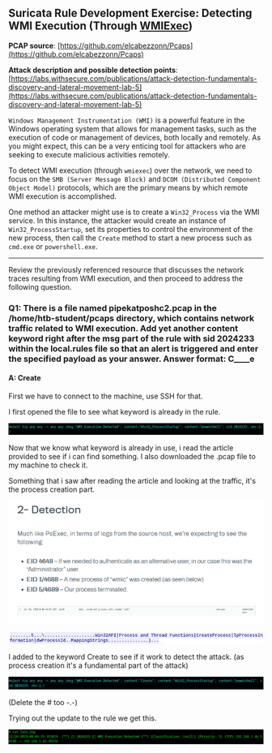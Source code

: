 
## Suricata Rule Development Exercise: Detecting WMI Execution (Through [WMIExec](https://github.com/fortra/impacket/blob/master/examples/wmiexec.py))

**PCAP source**: [https://github.com/elcabezzonn/Pcaps](https://github.com/elcabezzonn/Pcaps)

**Attack description and possible detection points**: [https://labs.withsecure.com/publications/attack-detection-fundamentals-discovery-and-lateral-movement-lab-5](https://labs.withsecure.com/publications/attack-detection-fundamentals-discovery-and-lateral-movement-lab-5)

`Windows Management Instrumentation (WMI)` is a powerful feature in the Windows operating system that allows for management tasks, such as the execution of code or management of devices, both locally and remotely. As you might expect, this can be a very enticing tool for attackers who are seeking to execute malicious activities remotely.

To detect WMI execution (through `wmiexec`) over the network, we need to focus on the `SMB (Server Message Block)` and `DCOM (Distributed Component Object Model)` protocols, which are the primary means by which remote WMI execution is accomplished.

One method an attacker might use is to create a `Win32_Process` via the WMI service. In this instance, the attacker would create an instance of `Win32_ProcessStartup`, set its properties to control the environment of the new process, then call the `Create` method to start a new process such as `cmd.exe` or `powershell.exe`.

---

Review the previously referenced resource that discusses the network traces resulting from WMI execution, and then proceed to address the following question.


### Q1: There is a file named pipekatposhc2.pcap in the /home/htb-student/pcaps directory, which contains network traffic related to WMI execution. Add yet another content keyword right after the msg part of the rule with sid 2024233 within the local.rules file so that an alert is triggered and enter the specified payload as your answer. Answer format: C____e

#### A: Create

First we have to connect to the machine, use SSH for that.

I first opened the file to see what keyword is already in the rule.

![](../../Img/Pasted%20image%2020250615141919.png)

Now that we know what keyword is already in use, i read the article provided to see if i can find something. I also downloaded the .pcap file to my machine to check it.

Something that i saw after reading the article and looking at the traffic, it's the process creation part.

![](../../Img/Pasted%20image%2020250615144014.png)

![](../../Img/Pasted%20image%2020250615143822.png)

I added to the keyword Create to see if it work to detect the attack. (as process creation it's a fundamental part of the attack)

![](../../Img/Pasted%20image%2020250615144408.png)

(Delete the # too -.-)

Trying out the update to the rule we get this.

![](../../Img/Pasted%20image%2020250615145510.png)

